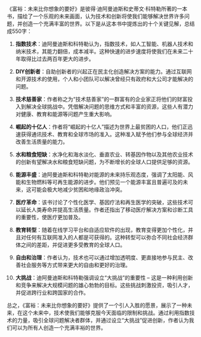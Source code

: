 《富裕：未来比你想象的要好》是彼得·迪阿曼迪斯和史蒂文·科特勒所著的一本书，描绘了一个乐观的未来画面，认为技术和创新将使我们能够解决世界许多问题，并创造一个充满丰富的世界。以下是从这本书中提炼出的十个关键见解，总结成550字：

1. **指数技术**：迪阿曼迪斯和科特勒认为，指数技术，如人工智能、机器人技术和纳米技术，其能力翻倍，成本减半。这种快速的进步速度将使我们在未来二十年取得比过去两百年更大的进步。

2. **DIY创新者**：自助创新者的兴起正在民主化创造解决方案的能力。通过互联网和开源技术的使用，个人和小团队可以解决曾经只有政府和大公司才能解决的问题。

3. **技术慈善家**：作者称之为“技术慈善家”的一群富有的企业家正将他们的财富投入到解决全球挑战中。凭借解决问题的思维方式和丰富的资源，这些人有潜力对健康、教育和能源等问题产生重大影响。

4. **崛起的十亿人**：作者将“崛起的十亿人”描述为世界上最贫困的人口，他们正迅速获得通讯技术、教育和全球市场的准入。这种准入赋予他们参与全球经济并改善生活质量的能力。

5. **水和粮食短缺**：水净化和海水淡化、垂直农业、转基因作物以及其他农业技术的创新有望解决水和粮食短缺问题，为不断增长的全球人口提供足够的资源。

6. **能源丰盛**：迪阿曼迪斯和科特勒对能源的未来持乐观态度，强调了太阳能、风能和生物燃料等可再生能源的进步。他们预见一个能源丰富且普遍可及的未来，这可能会极大地减少贫困和地缘政治冲突。

7. **医疗革命**：该书讨论了个性化医学、基因疗法和再生医学的突破，这些技术可以延长人类寿命并提高生活质量。作者还指出了移动医疗解决方案和诊断工具的重要性，使医疗更加普及。

8. **教育转型**：随着在线学习平台和自适应软件的出现，教育变得更加个性化，并且对任何有互联网准入的人都是可获得的。这种转型可以弥合不同社会经济群体之间的差距，并促进更多受教育的全球人口。

9. **自由和治理**：作者认为，技术也可以通过增加透明度、更直接地参与民主、改善社会服务等方式带来更大的自由和更好的治理。

10. **大挑战**：迪阿曼迪斯和科特勒强调设立“大挑战”的重要性 – 这是一种利用创新和竞争来解决大规模问题的雄心勃勃的目标。这些挑战刺激投资，吸引人才，并促进跨行业和跨国家的合作。

总之，《富裕：未来比你想象的要好》提供了一个引人入胜的愿景，展示了一种未来，在这个未来中，技术使我们能够克服今天面临的限制和挑战。通过利用指数技术的力量，吸引全球问题解决者群体，并通过设立“大挑战”促进创新，作者认为我们可以为所有人创造一个充满丰裕的世界。